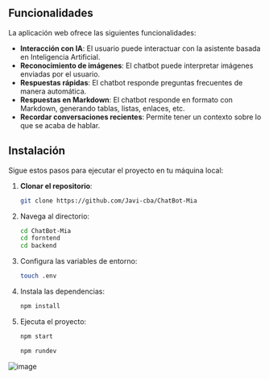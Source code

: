 ## Funcionalidades

La aplicación web ofrece las siguientes funcionalidades:

- **Interacción con IA**: El usuario puede interactuar con la asistente basada en Inteligencia Artificial.
- **Reconocimiento de imágenes**: El chatbot puede interpretar imágenes enviadas por el usuario.
- **Respuestas rápidas**: El chatbot responde preguntas frecuentes de manera automática.
- **Respuestas en Markdown**: El chatbot responde en formato con Markdown, generando tablas, listas, enlaces, etc.
- **Recordar conversaciones recientes**: Permite tener un contexto sobre lo que se acaba de hablar.

## Instalación

Sigue estos pasos para ejecutar el proyecto en tu máquina local:

1. **Clonar el repositorio**:

   ```bash
   git clone https://github.com/Javi-cba/ChatBot-Mia
   ```

2. Navega al directorio:
   ```bash
   cd ChatBot-Mia
   cd forntend
   cd backend
   ```
3. Configura las variables de entorno:
   ```bash
   touch .env
   ```
4. Instala las dependencias:

   ```bash
   npm install
   ```

5. Ejecuta el proyecto:
   ```bash
   npm start
   ```
   ```bash
   npm rundev
   ```

![image](https://github.com/user-attachments/assets/12d2acbf-0f59-4caf-9526-82e768f55ff3)
